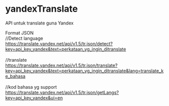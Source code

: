 # yandexTranslate
API untuk translate guna Yandex

Format JSON<br>
//Detect language<br>
https://translate.yandex.net/api/v1.5/tr.json/detect?key=api_key_yandex&text=perkataan_yg_ingin_ditranslate
<br><br>
//translate<br>
https://translate.yandex.net/api/v1.5/tr.json/translate?key=api_key_yandex&text=perkataan_yg_ingin_ditranslate&lang=translate_ke_bahasa
<br><br>
//kod bahasa yg support<br>
https://translate.yandex.net/api/v1.5/tr.json/getLangs?key=api_key_yandex&ui=en
